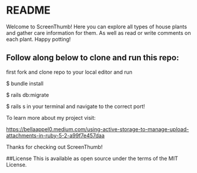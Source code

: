 # README

Welcome to ScreenThumb! Here you can explore all types of house plants and gather care information for them. As well as read or write comments on each plant. Happy potting! 

## Follow along below to clone and run this repo:

first fork and clone repo to your local editor and run

$ bundle install

$ rails db:migrate

$ rails s in your terminal and navigate to the correct port! 

To learn more about my project visit:  

https://bellaappel0.medium.com/using-active-storage-to-manage-upload-attachments-in-ruby-5-2-a99f7e457daa

Thanks for checking out ScreenThumb!

##License This is available as open source under the terms of the MIT License.